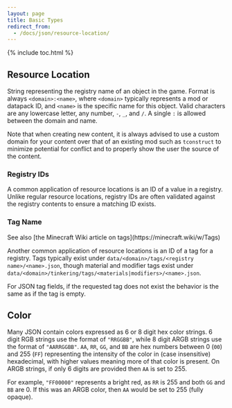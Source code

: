 ```yaml
---
layout: page
title: Basic Types
redirect_from:
  - /docs/json/resource-location/
---
```


{% include toc.html %}

## Resource Location

String representing the registry name of an object in the game. Format is always `<domain>:<name>`, where `<domain>` typically represents a mod or datapack ID, and `<name>` is the specific name for this object. Valid characters are any lowercase letter, any number, `-`, `_`, and `/`. A single `:` is allowed between the domain and name.

Note that when creating new content, it is always advised to use a custom domain for your content over that of an existing mod such as `tconstruct` to minimize potential for conflict and to properly show the user the source of the content.

### Registry IDs

A common application of resource locations is an ID of a value in a registry. Unlike regular resource locations, registry IDs are often validated against the registry contents to ensure a matching ID exists.

### Tag Name
<div class="hatnote" markdown=1>
See also [the Minecraft Wiki article on tags](https://minecraft.wiki/w/Tags)
</div>

Another common application of resource locations is an ID of a tag for a registry. Tags typically exist under `data/<domain>/tags/<registry name>/<name>.json`, though material and modifier tags exist under `data/<domain>/tinkering/tags/<materials|modifiers>/<name>.json`.

For JSON tag fields, if the requested tag does not exist the behavior is the same as if the tag is empty.

## Color

Many JSON contain colors expressed as 6 or 8 digit hex color strings. 6 digit RGB strings use the format of `"RRGGBB"`, while 8 digit ARGB strings use the format of `"AARRGGBB"`. `AA`, `RR`, `GG`, and `BB` are hex numbers between 0 (`00`) and 255 (`FF`) representing the intensity of the color in (case insensitive) hexadecimal, with higher values meaning more of that color is present. On ARGB strings, if only 6 digits are provided then `AA` is set to 255.

For example, `"FF00000"` represents a bright red, as `RR` is 255 and both `GG` and `BB` are 0. If this was an ARGB color, then `AA` would be set to 255 (fully opaque).